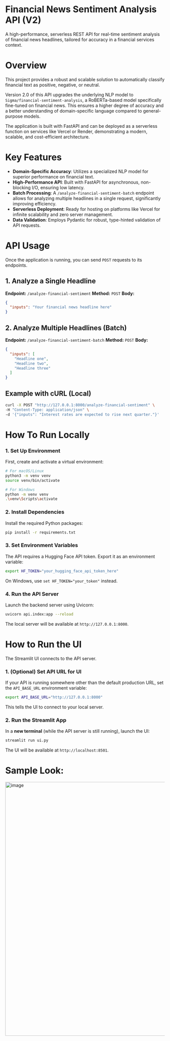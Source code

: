 # Financial News Sentiment Analysis API (V2)
A high-performance, serverless REST API for real-time sentiment analysis of financial news headlines, tailored for accuracy in a financial services context.

# Overview
This project provides a robust and scalable solution to automatically classify financial text as positive, negative, or neutral.

Version 2.0 of this API upgrades the underlying NLP model to `Sigma/financial-sentiment-analysis`, a RoBERTa-based model specifically fine-tuned on financial news. This ensures a higher degree of accuracy and a better understanding of domain-specific language compared to general-purpose models.

The application is built with FastAPI and can be deployed as a serverless function on services like Vercel or Render, demonstrating a modern, scalable, and cost-efficient architecture.

# Key Features
- **Domain-Specific Accuracy**: Utilizes a specialized NLP model for superior performance on financial text.
- **High-Performance API**: Built with FastAPI for asynchronous, non-blocking I/O, ensuring low latency.
- **Batch Processing**: A `/analyze-financial-sentiment-batch` endpoint allows for analyzing multiple headlines in a single request, significantly improving efficiency.
- **Serverless Deployment**: Ready for hosting on platforms like Vercel for infinite scalability and zero server management.
- **Data Validation**: Employs Pydantic for robust, type-hinted validation of API requests.

# API Usage

Once the application is running, you can send `POST` requests to its endpoints.

## 1. Analyze a Single Headline

**Endpoint:** `/analyze-financial-sentiment`
**Method:** `POST`
**Body:**
```json
{
  "inputs": "Your financial news headline here"
}
```

## 2. Analyze Multiple Headlines (Batch)

**Endpoint:** `/analyze-financial-sentiment-batch`
**Method:** `POST`
**Body:**
```json
{
  "inputs": [
    "Headline one",
    "Headline two",
    "Headline three"
  ]
}
```

## Example with cURL (Local)

```bash
curl -X POST "http://127.0.0.1:8000/analyze-financial-sentiment" \
-H "Content-Type: application/json" \
-d '{"inputs": "Interest rates are expected to rise next quarter."}'
```

# How To Run Locally

### 1. Set Up Environment
First, create and activate a virtual environment:
```bash
# For macOS/Linux
python3 -m venv venv
source venv/bin/activate

# For Windows
python -m venv venv
.\venv\Scripts\activate
```

### 2. Install Dependencies
Install the required Python packages:
```bash
pip install -r requirements.txt
```

### 3. Set Environment Variables
The API requires a Hugging Face API token. Export it as an environment variable:
```bash
export HF_TOKEN="your_hugging_face_api_token_here"
```
On Windows, use `set HF_TOKEN="your_token"` instead.

### 4. Run the API Server
Launch the backend server using Uvicorn:
```bash
uvicorn api.index:app --reload
```
The local server will be available at `http://127.0.0.1:8000`.

# How to Run the UI

The Streamlit UI connects to the API server.

### 1. (Optional) Set API URL for UI
If your API is running somewhere other than the default production URL, set the `API_BASE_URL` environment variable:
```bash
export API_BASE_URL="http://127.0.0.1:8000"
```
This tells the UI to connect to your local server.

### 2. Run the Streamlit App
In a **new terminal** (while the API server is still running), launch the UI:
```bash
streamlit run ui.py
```
The UI will be available at `http://localhost:8501`.

# Sample Look:

<img width="744" height="801" alt="image" src="https://github.com/user-attachments/assets/fae93a72-5647-4711-92ca-6612d1066afd" />
